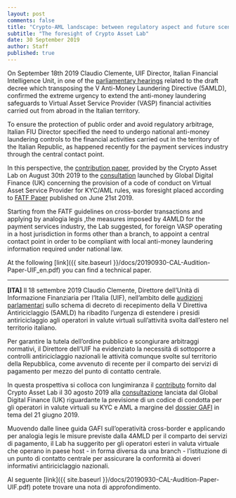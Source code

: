 ```yaml
---
layout: post
comments: false
title: "Crypto-AML landscape: between regulatory aspect and future scenarios"
subtitle: "The foresight of Crypto Asset Lab"
date: 30 September 2019
author: Staff
published: true
---
```


On September 18th 2019 Claudio Clemente, UIF Director, Italian Financial Intelligence Unit, in one of the  [parliamentary hearings](https://uif.bancaditalia.it/pubblicazioni/interventi/documenti/Audizione_Clemente_2019-09-18.pdf) related to the draft decree which transposing the V Anti-Money Laundering Directive (5AMLD), confirmed the extreme urgency to extend the anti-money laundering safeguards to Virtual Asset Service Provider (VASP) financial activities carried out from abroad in the Italian territory.

To ensure the protection of public order and avoid regulatory arbitrage, Italian FIU Director specified the need to undergo national anti-money laundering controls to the financial activities carried out in the territory of the Italian Republic, as happened recently for the payment services industry through the central contact point.

In this perspective, the [contribution paper](https://cryptoassetlab.diseade.unimib.it/2019/09/06/global-digital-finance-consultation.html), provided by the Crypto Asset Lab on August 30th 2019 to the [consultation](https://www.gdf.io/docsconsultations/part-viii-code-of-conduct-principles-for-know-your-customer-kyc-anti-money-laundering-aml/) launched by Global Digital Finance (UK) concerning the provision of a code of conduct on Virtual Asset Service Provider for KYC/AML rules, was foresight placed according to [FATF Paper](https://www.fatf-gafi.org/publications/fatfrecommendations/documents/guidance-rba-virtual-assets.html) published on  June 21st 2019.

Starting from the FATF guidelines on cross-border transactions and applying by analogia legis ,the measures imposed by 4AMLD for the payment services industry, the Lab suggested, for foreign VASP operating in a host jurisdiction in forms other than a branch, to appoint a central contact point in order to be compliant with local anti-money laundering information required under national law.

At the following [link]({{ site.baseurl }}/docs/20190930-CAL-Audition-Paper-UIF_en.pdf) you can find a technical paper.

----

**[ITA]** Il 18 settembre 2019 Claudio Clemente, Direttore dell’Unità di Informazione Finanziaria per l’Italia (UIF), nell’ambito delle [audizioni parlamentari](https://uif.bancaditalia.it/pubblicazioni/interventi/documenti/Audizione_Clemente_2019-09-18.pdf) sullo schema di decreto di recepimento della V Direttiva Antiriciclaggio (5AMLD) ha ribadito l’urgenza di estendere i presidi antiriciclaggio agli operatori in valute virtuali sull’attività svolta dall’estero nel territorio italiano.

Per garantire la tutela dell’ordine pubblico e scongiurare arbitraggi normativi, il Direttore dell’UIF ha evidenziato la necessità di sottoporre a controlli antiriciclaggio nazionali le attività comunque svolte sul territorio della Repubblica, come avvenuto di recente per il comparto dei servizi di pagamento per mezzo del punto di contatto centrale.

In questa prospettiva si colloca con lungimiranza il [contributo](https://cryptoassetlab.diseade.unimib.it/2019/09/06/global-digital-finance-consultation.html) fornito dal Crypto Asset Lab il 30 agosto 2019 alla [consultazione](https://www.gdf.io/docsconsultations/part-viii-code-of-conduct-principles-for-know-your-customer-kyc-anti-money-laundering-aml/) lanciata dal Global Digital Finance (UK) riguardante la previsione di un codice di condotta per gli operatori in valute virtuali su KYC e AML a margine del [dossier GAFI](https://www.fatf-gafi.org/publications/fatfrecommendations/documents/guidance-rba-virtual-assets.html) in tema del 21 giugno 2019.

Muovendo dalle linee guida GAFI sull’operatività cross-border e applicando per analogia legis le misure previste dalla 4AMLD per il comparto dei servizi di pagamento, il Lab ha suggerito per gli operatori esteri in valuta virtuale che operano in paese host - in forma diversa da una branch - l’istituzione di un punto di contatto centrale per assicurare la conformità ai doveri informativi antiriciclaggio nazionali.

Al seguente [link]({{ site.baseurl }}/docs/20190930-CAL-Audition-Paper-UIF.pdf) potete trovare una nota di approfondimento. 

